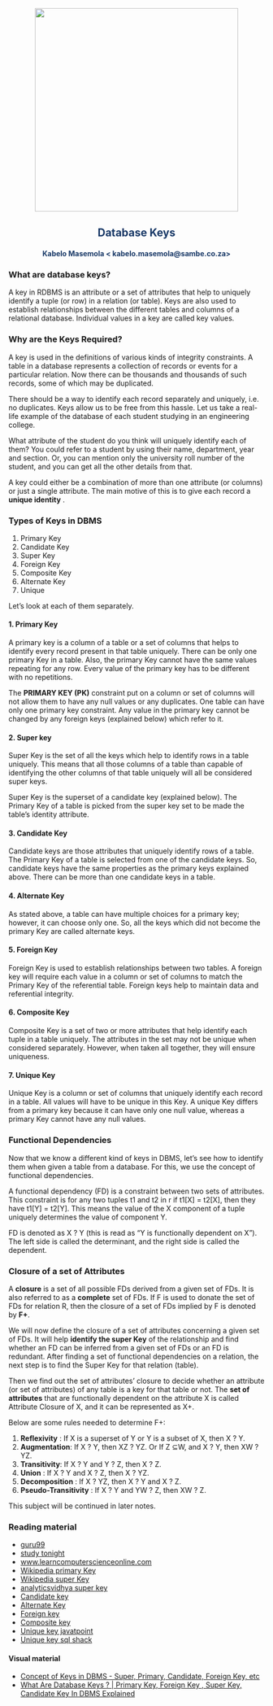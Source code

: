 <p align="center" style="background-color:"><img src="https://www.theworkspace.co.za/wp-content/uploads/2020/10/Sambe-Consulting-logo-800x600.png"  width="400"></p>

<p align="center"><h2 style="color: #193967; text-align: center">
    Database Keys
</h2></p>
<p align="center"><h4 style="color: #193967; text-align: center">
    Kabelo Masemola < kabelo.masemola@sambe.co.za>
</h4></p>

### What are database keys?

A key in RDBMS is an attribute or a set of attributes that help 
to uniquely identify a tuple (or row) in a relation (or table). 
Keys are also used to establish relationships between the different
tables and columns of a relational database.
Individual values in a key are called key values.

### Why are the Keys Required?
A key is used in the definitions of various kinds of integrity constraints.
A table in a database represents a collection of records or events for a 
particular relation. Now there can be thousands and thousands of such records, 
some of which may be duplicated.

There should be a way to identify each record separately and uniquely, i.e. no duplicates.
Keys allow us to be free from this hassle.
Let us take a real-life example of the database of each student studying in an engineering college.


What attribute of the student do you think will uniquely identify each of them? 
You could refer to a student by using their name, department, year and section. 
Or, you can mention only 
the university roll number of the student, and you can get all the other details from that. 

A key could either be a combination of more than one attribute (or columns) or just a single attribute. The main motive of this is to give each record a **unique identity** .

### Types of Keys in DBMS

1. Primary Key
2. Candidate Key
3. Super Key
4. Foreign Key
5. Composite Key
6. Alternate Key
7. Unique

Let’s look at each of them separately.
<br>
#### 1. Primary Key 
A primary key is a column of a table or a set of columns that helps to identify every record present in that table uniquely.
There can be only one primary Key in a table. Also, the primary Key cannot have the same values repeating for any row. 
Every value of the primary key has to be different with no repetitions.

The **PRIMARY KEY (PK)** constraint put on a column or set of columns will not allow them to have any null values or any duplicates.
One table can have only one primary key constraint. Any value in the primary key cannot be changed by any foreign keys (explained below)
which refer to it.

#### 2. Super key
Super Key is the set of all the keys which help to identify rows in a table uniquely. 
This means that all those columns of a table than capable of identifying the other
columns of that table uniquely will all be considered super keys.

Super Key is the superset of a candidate key (explained below).
The Primary Key of a table is picked from the super key set to be made the table’s identity attribute.

#### 3. Candidate Key
Candidate keys are those attributes that uniquely identify rows of a table. The Primary Key of a table is selected from one of the candidate keys. 
So, candidate keys have the same properties as the primary keys explained above.
There can be more than one candidate keys in a table.

#### 4. Alternate Key
As stated above, a table can have multiple choices for a primary key; however, 
it can choose only one. So, all the keys which did not become the primary Key are called alternate keys.

#### 5. Foreign Key
Foreign Key is used to establish relationships between two tables. A foreign key will require each value in a column or set of columns to match the Primary Key of the referential table. 
Foreign keys help to maintain data and referential integrity.

#### 6. Composite Key
Composite Key is a set of two or more attributes that help identify each tuple in a table uniquely.
The attributes in the set may not be unique when considered separately.
However, when taken all together, they will ensure uniqueness.

#### 7. Unique Key
Unique Key is a column or set of columns that uniquely identify each record in a table. All values will have to be unique in this Key.
A unique Key differs from a primary key because it can have only one null value, whereas a primary Key cannot have any null values.

### Functional Dependencies
Now that we know a different kind of keys in DBMS, 
let’s see how to identify them when given a table from a database.
For this, we use the concept of functional dependencies.<br>

A functional dependency (FD) is a constraint between two sets of attributes.
This constraint is for any two tuples t1 and t2 in r if t1[X] = t2[X], then they have t1[Y] = t2[Y]. 
This means the value of the X component of a tuple uniquely determines the value of component Y. 


FD is denoted as X ? Y (this is read as “Y is functionally dependent on X”).
The left side is called the determinant, and the right side is called the dependent.

### Closure of a set of Attributes

A **closure** is a set of all possible FDs derived from a given set of FDs. It is also referred to as a **complete** set of FDs. 
If F is used to donate the set of FDs for relation R, then the closure of a set of FDs implied by F is denoted by **F+**.

We will now define the closure of a set of attributes concerning a given set of FDs.
It will help **identify the super Key** of the relationship and find whether an FD can be inferred from a given set of FDs or an FD is redundant. 
After finding a set of functional dependencies on a relation, the next step is to find the Super Key for that relation (table).


Then we find out the set of attributes’ closure to decide whether an attribute (or set of attributes) of any table is a key for that table or not. 
The **set of attributes** that are functionally dependent on the attribute X is called Attribute Closure of X, and it can be represented as X+.

Below are some rules needed to determine F+:

1. **Reflexivity** : If X is a superset of Y or Y is a subset of X, then X ? Y.
2. **Augmentation**: If X ? Y, then XZ ? YZ. Or If Z ⊆W, and X ? Y, then XW ? YZ.
3. **Transitivity**: If X ? Y and Y ? Z, then X ? Z.
4. **Union** : If X ? Y and X ? Z, then X ? YZ.
5. **Decomposition** : If X ? YZ, then X ? Y and X ? Z.
6. **Pseudo-Transitivity** : If X ? Y and YW ? Z, then XW ? Z.

This subject will be continued in later notes. 

### Reading material
- <a href="https://www.guru99.com/dbms-keys.html">guru99 </a>
- <a href="https://www.studytonight.com/dbms/database-key.php">study tonight </a>
- <a href="https://www.learncomputerscienceonline.com/database-keys/">www.learncomputerscienceonline.com </a>
- <a href="https://en.wikipedia.org/wiki/Primary_key">Wikipedia primary Key</a>
- <a href="https://en.wikipedia.org/wiki/Superkey">Wikipedia super Key</a>
- <a href="https://www.analyticsvidhya.com/blog/2020/07/difference-between-sql-keys-primary-key-super-key-candidate-key-foreign-key/#:~:text=What%20is%20a%20Super%20key,they%20can%20identify%20tuples%20uniquely.">analyticsvidhya super key </a>
- <a href="https://www.techopedia.com/definition/21/candidate-key#:~:text=A%20candidate%20key%20is%20a,in%20a%20relational%20database%20table.">Candidate key </a>
- <a href="https://www.analyticsvidhya.com/blog/2020/07/difference-between-sql-keys-primary-key-super-key-candidate-key-foreign-key/#:~:text=Alternate%20or%20Secondary%20keys%20in,Primary%20key%20for%20a%20table.&text=They%20can%20also%20uniquely%20identify,key%20as%20the%20Primary%20key.">Alternate Key </a>
- <a href="https://en.wikipedia.org/wiki/Foreign_key">Foreign key </a>
- <a href="https://en.wikipedia.org/wiki/Composite_key">Composite key </a>
- <a href="https://www.javatpoint.com/unique-key-in-sql#:~:text=A%20unique%20key%20is%20a,it%20cannot%20have%20duplicate%20values.">Unique key  javatpoint</a>
- <a href="https://www.sqlshack.com/commonly-used-sql-server-constraints-not-null-unique-primary-key/">Unique key  sql shack</a>

#### Visual material
- <a href="https://www.youtube.com/watch?v=p3yJZH8_bsc">Concept of Keys in DBMS - Super, Primary, Candidate, Foreign Key, etc</a>
- <a href="https://www.youtube.com/watch?v=z2hGlc-aDY0">What Are Database Keys ? | Primary Key, Foreign Key , Super Key, Candidate Key In DBMS Explained
</a>
